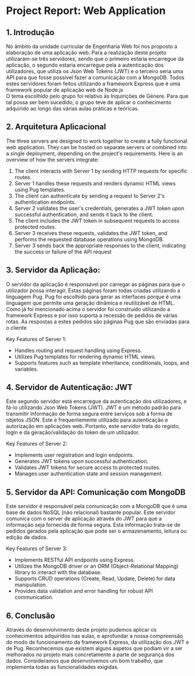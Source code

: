 # Project Report: Web Application 

## 1. Introdução
No âmbito da unidade curricular de Engenharia Web foi nos proposto a elaboração de uma aplicação web. 
Para a realização deste projeto utilizaram-se três servidores, sendo que o primeiro estaria encarregue da aplicação, o segundo estaria encarregue pela a autenticação dos utilizadores, que utiliza os Json Web Tokens (JWT) e o terceiro seria uma API para que fosse possível fazer a comunicação com a MongoDB. Todos estes servidores foram feitos utilizando a framework Express que é uma framework popular de aplicação web de Node.js  
O tema escolhido pelo grupo foi relativo às Inquirições de Génere. 
Para que tal possa ser bem sucedido, o grupo teve de aplicar o conhecimento adquirido ao longo das várias aulas práticas e teóricas.

## 2. Arquitetura Aplicacional
The three servers are designed to work together to create a fully functional web application. They can be hosted on separate servers or combined into a single deployment, depending on the project's requirements. Here is an overview of how the servers integrate:

1. The client interacts with Server 1 by sending HTTP requests for specific routes.
2. Server 1 handles these requests and renders dynamic HTML views using Pug templates.
3. The client can authenticate by sending a request to Server 2's authentication endpoints.
4. Server 2 validates the user's credentials, generates a JWT token upon successful authentication, and sends it back to the client.
5. The client includes the JWT token in subsequent requests to access protected routes.
6. Server 3 receives these requests, validates the JWT token, and performs the requested database operations using MongoDB.
7. Server 3 sends back the appropriate responses to the client, indicating the success or failure of the API request

## 3. Servidor da Aplicação: 
O servidor da aplicação é responsável por carregar as páginas para que o utilizador possa interagir. Estas páginas foram todas criadas utilizando a linguagem Pug. Pug foi escolhido para gerar as interfaces porque é uma linguagem que permite uma geração dinâmica e reutilizável de HTML. Como já foi mencionado acima o servidor foi construído utilizando a framework Express e por isso suporta a recessão de pedidos de várias rotas. As respostas a estes pedidos são páginas Pug que são enviadas para o cliente

Key Features of Server 1:
- Handles routing and request handling using Express.
- Utilizes Pug templates for rendering dynamic HTML views.
- Supports features such as template inheritance, conditionals, loops, and variables.

## 4. Servidor de Autenticação: JWT
Este segundo servidor está encarregue da autenticação dos utilizadores, e fá-lo utilizando Json Web Tokens (JWT). JWT é um método padrão para transmitir informação de forma segura entre serviços sob a forma de objetos JSON. Este é frequentemente utilizado para autenticação e autorização em aplicações web. Portanto, este servidor trata do registo, login e da geração/validação do token de um utilizador.

Key Features of Server 2:
- Implements user registration and login endpoints.
- Generates JWT tokens upon successful authentication.
- Validates JWT tokens for secure access to protected routes.
- Manages user authentication state and session management.

## 5. Servidor da API: Comunicação  com MongoDB
Este servidor é responsável pela comunicação com a MongoDB que é uma base de dados NoSQL (não relacional) bastante popular. Este servidor comunica com o server de aplicação através do JWT para que a informação seja fornecida de forma segura. Esta informação trata-se de pedidos gerados pela aplicação que pode ser o armazenamento, leitura ou edição de dados.

Key Features of Server 3:
- Implements RESTful API endpoints using Express.
- Utilizes the MongoDB driver or an ORM (Object-Relational Mapping) library to interact with the database.
- Supports CRUD operations (Create, Read, Update, Delete) for data manipulation.
- Provides data validation and error handling for robust API communication.

## 6. Conclusão
Através do desenvolvimento deste projeto pudemos aplicar os conhecimentos adquiridos
nas aulas, e aprofundar a nossa compreensão do modo
de funcionamento da framework Express, da utilização dos JWT e de Pug.
Reconhecemos que existem alguns aspetos que podiam vir a ser melhorados no projeto mais concretamente a parte de segurança dos dados. Consideramos que desenvolvemos um bom trabalho, que implementa todas as funcionalidades
exigidas. 
